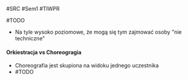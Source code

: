 #SRC #Sem1 #TIWPR 

#TODO 
- Na tyle wysoko poziomowe, że mogą się tym zajmować osoby "nie techniczne"

#### Orkiestracja vs Choreogragia
- Choreografia jest skupiona na widoku jednego uczestnika
- #TODO 
